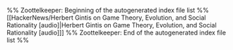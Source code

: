 %% Zoottelkeeper: Beginning of the autogenerated index file list  %%
[[HackerNews/Herbert Gintis on Game Theory, Evolution, and Social Rationality [audio]|Herbert Gintis on Game Theory, Evolution, and Social Rationality [audio]]]
%% Zoottelkeeper: End of the autogenerated index file list  %%
